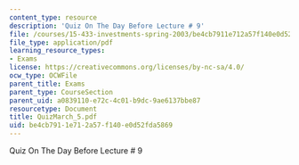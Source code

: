 ```yaml
---
content_type: resource
description: 'Quiz On The Day Before Lecture # 9'
file: /courses/15-433-investments-spring-2003/be4cb7911e712a57f140e0d52fda5869_QuizMarch_5.pdf
file_type: application/pdf
learning_resource_types:
- Exams
license: https://creativecommons.org/licenses/by-nc-sa/4.0/
ocw_type: OCWFile
parent_title: Exams
parent_type: CourseSection
parent_uid: a0839110-e72c-4c01-b9dc-9ae6137bbe87
resourcetype: Document
title: QuizMarch_5.pdf
uid: be4cb791-1e71-2a57-f140-e0d52fda5869
---
```

Quiz On The Day Before Lecture # 9